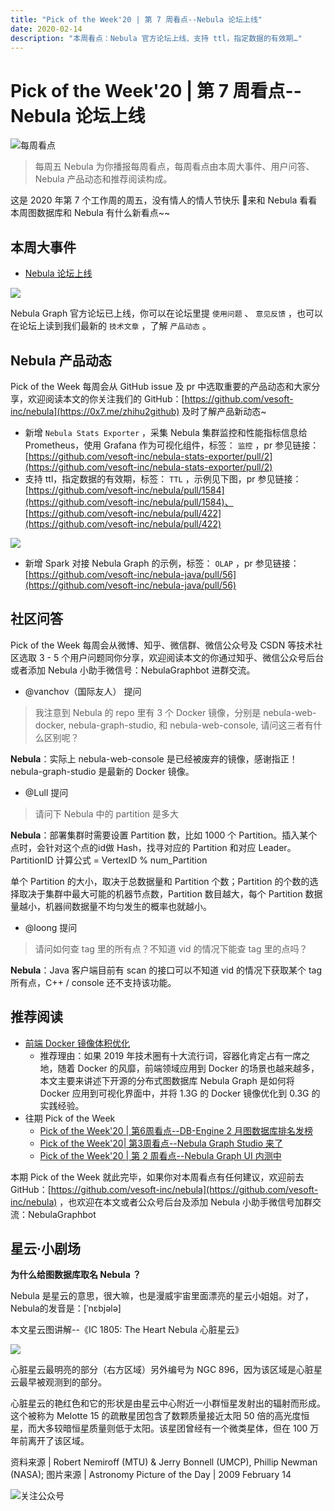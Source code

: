 ```yaml
---
title: "Pick of the Week'20 | 第 7 周看点--Nebula 论坛上线"
date: 2020-02-14
description: "本周看点：Nebula 官方论坛上线、支持 ttl，指定数据的有效期…"
---
```

# Pick of the Week'20 | 第 7 周看点--Nebula 论坛上线

![每周看点](https://nebula-blog.azureedge.net/nebula-blog/PotW.png)

> 每周五 Nebula 为你播报每周看点，每周看点由本周大事件、用户问答、Nebula 产品动态和推荐阅读构成。

这是 2020 年第 7 个工作周的周五，没有情人的情人节快乐 🌝来和 Nebula 看看本周图数据库和 Nebula 有什么新看点~~

## 本周大事件

- [Nebula 论坛上线](https://discuss.nebula-graph.io/)

![](https://nebula-blog.azureedge.net/nebula-blog/PotW200701.png)

Nebula Graph 官方论坛已上线，你可以在论坛里提 `使用问题` 、 `意见反馈` ，也可以在论坛上读到我们最新的 `技术文章` ，了解 `产品动态` 。

## Nebula 产品动态

Pick of the Week 每周会从 GitHub issue 及 pr 中选取重要的产品动态和大家分享，欢迎阅读本文的你关注我们的 GitHub：[https://github.com/vesoft-inc/nebula](https://0x7.me/zhihu2github) 及时了解产品新动态~

- 新增 `Nebula Stats Exporter` ，采集 Nebula 集群监控和性能指标信息给 Prometheus，使用 Grafana 作为可视化组件，标签： `监控` ，pr 参见链接： [https://github.com/vesoft-inc/nebula-stats-exporter/pull/2](https://github.com/vesoft-inc/nebula-stats-exporter/pull/2)
- 支持 ttl，指定数据的有效期，标签： `TTL` ，示例见下图，pr 参见链接：[https://github.com/vesoft-inc/nebula/pull/1584](https://github.com/vesoft-inc/nebula/pull/1584)、[https://github.com/vesoft-inc/nebula/pull/422](https://github.com/vesoft-inc/nebula/pull/422)

![](https://nebula-blog.azureedge.net/nebula-blog/PotW200702.png)

- 新增 Spark 对接 Nebula Graph 的示例，标签： `OLAP` ，pr 参见链接：[https://github.com/vesoft-inc/nebula-java/pull/56](https://github.com/vesoft-inc/nebula-java/pull/56)

## 社区问答

Pick of the Week 每周会从微博、知乎、微信群、微信公众号及 CSDN 等技术社区选取 3 - 5 个用户问题同你分享，欢迎阅读本文的你通过知乎、微信公众号后台或者添加 Nebula 小助手微信号：NebulaGraphbot 进群交流。

- @vanchov（国际友人） 提问

> 我注意到 Nebula 的 repo 里有 3 个 Docker 镜像，分别是 nebula-web-docker, nebula-graph-studio, 和 nebula-web-console, 请问这三者有什么区别呢？

**Nebula**：实际上 nebula-web-console 是已经被废弃的镜像，感谢指正！nebula-graph-studio 是最新的 Docker 镜像。

- @Lull 提问

> 请问下 Nebula 中的 partition 是多大

**Nebula**：部署集群时需要设置 Partition 数，比如 1000 个 Partition。插入某个点时，会针对这个点的id做 Hash，找寻对应的 Partition 和对应 Leader。PartitionID 计算公式 = VertexID % num_Partition

单个 Partition 的大小，取决于总数据量和 Partition 个数；Partition 的个数的选择取决于集群中最大可能的机器节点数，Partition 数目越大，每个 Partition 数据量越小，机器间数据量不均匀发生的概率也就越小。

- @loong 提问

> 请问如何查 tag 里的所有点？不知道 vid 的情况下能查 tag 里的点吗？

**Nebula**：Java 客户端目前有 scan 的接口可以不知道 vid 的情况下获取某个 tag 所有点，C++ / console 还不支持该功能。

## 推荐阅读

- [前端 Docker 镜像体积优化](https://zhuanlan.zhihu.com/p/106179140)
  - 推荐理由：如果 2019 年技术圈有十大流行词，容器化肯定占有一席之地，随着 Docker 的风靡，前端领域应用到 Docker 的场景也越来越多，本文主要来讲述下开源的分布式图数据库 Nebula Graph 是如何将 Docker 应用到可视化界面中，并将 1.3G 的 Docker 镜像优化到 0.3G 的实践经验。
- 往期 Pick of the Week
  - [Pick of the Week'20 | 第6周看点--DB-Engine 2 月图数据库排名发榜](https://zhuanlan.zhihu.com/p/105611083)
  - [Pick of the Week'20| 第3周看点--Nebula Graph Studio 来了](https://zhuanlan.zhihu.com/p/103254777)
  - [Pick of the Week'20 | 第 2 周看点--Nebula Graph UI 内测中](https://zhuanlan.zhihu.com/p/102166129)

本期 Pick of the Week 就此完毕，如果你对本周看点有任何建议，欢迎前去 GitHub：[https://github.com/vesoft-inc/nebula](https://github.com/vesoft-inc/nebula) ，也欢迎在本文或者公众号后台及添加 Nebula 小助手微信号加群交流：NebulaGraphbot 

## 星云·小剧场

**为什么给图数据库取名 Nebula ？**

Nebula 是星云的意思，很大嘛，也是漫威宇宙里面漂亮的星云小姐姐。对了，Nebula的发音是：[ˈnɛbjələ]

本文星云图讲解--《IC 1805: The Heart Nebula 心脏星云》

![](https://nebula-blog.azureedge.net/nebula-blog/PotW2007Nebula.jpeg)

心脏星云最明亮的部分（右方区域）另外编号为 NGC 896，因为该区域是心脏星云最早被观测到的部分。

心脏星云的艳红色和它的形状是由星云中心附近一小群恒星发射出的辐射而形成。这个被称为 Melotte 15 的疏散星团包含了数颗质量接近太阳 50 倍的高光度恒星，而大多较暗恒星质量则低于太阳。该星团曾经有一个微类星体，但在 100 万年前离开了该区域。

资料来源 | Robert Nemiroff (MTU) & Jerry Bonnell (UMCP), Phillip Newman (NASA);
图片来源 | Astronomy Picture of the Day | 2009 February 14

![关注公众号](https://nebula-blog.azureedge.net/nebula-blog/WeChatOffical.png)
